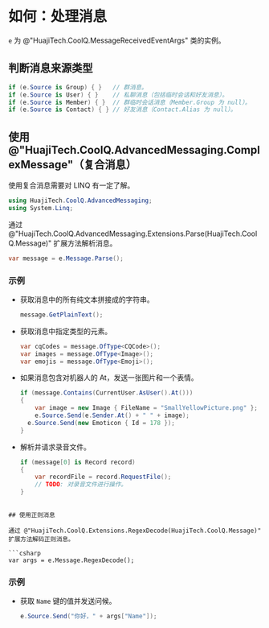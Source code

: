 # 如何：处理消息

`e` 为 @"HuajiTech.CoolQ.MessageReceivedEventArgs" 类的实例。

## 判断消息来源类型

```csharp
if (e.Source is Group) { }   // 群消息。
if (e.Source is User) { }    // 私聊消息（包括临时会话和好友消息）。
if (e.Source is Member) { }  // 群临时会话消息（Member.Group 为 null）。
if (e.Source is Contact) { } // 好友消息（Contact.Alias 为 null）。
```

## 使用 @"HuajiTech.CoolQ.AdvancedMessaging.ComplexMessage"（复合消息）

使用复合消息需要对 LINQ 有一定了解。

```csharp
using HuajiTech.CoolQ.AdvancedMessaging;
using System.Linq;
```
通过 @"HuajiTech.CoolQ.AdvancedMessaging.Extensions.Parse(HuajiTech.CoolQ.Message)" 扩展方法解析消息。

```csharp
var message = e.Message.Parse();
```

### 示例

- 获取消息中的所有纯文本拼接成的字符串。

  ```csharp
  message.GetPlainText();
  ```

- 获取消息中指定类型的元素。

  ```csharp
  var cqCodes = message.OfType<CQCode>();
  var images = message.OfType<Image>();
  var emojis = message.OfType<Emoji>();
  ```

- 如果消息包含对机器人的 At，发送一张图片和一个表情。

  ```csharp
  if (message.Contains(CurrentUser.AsUser().At()))
  {
      var image = new Image { FileName = "SmallYellowPicture.png" };
      e.Source.Send(e.Sender.At() + " " + image);
  	e.Source.Send(new Emoticon { Id = 178 });
  }

- 解析并请求录音文件。

  ```csharp
  if (message[0] is Record record)
  {
      var recordFile = record.RequestFile();
      // TODO: 对录音文件进行操作。
  }
```

## 使用正则消息

通过 @"HuajiTech.CoolQ.Extensions.RegexDecode(HuajiTech.CoolQ.Message)" 扩展方法解码正则消息。

```csharp
var args = e.Message.RegexDecode();
```

### 示例

- 获取 `Name` 键的值并发送问候。

  ```csharp
  e.Source.Send("你好，" + args["Name"]);
  ```

